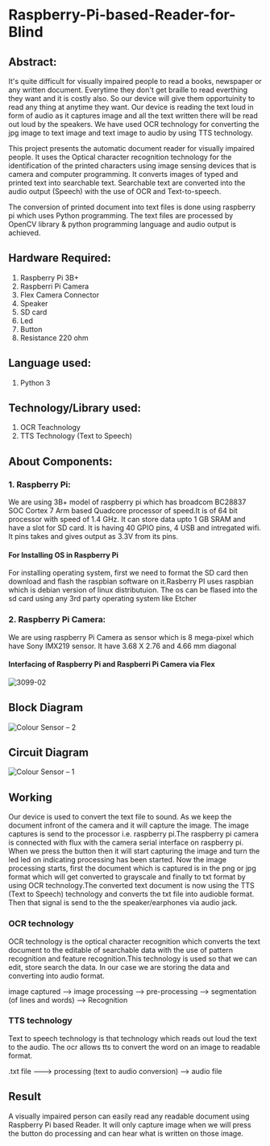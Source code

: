 # Raspberry-Pi-based-Reader-for-Blind
## Abstract:
It's quite difficult for visually impaired people to read a books, newspaper or any written document. 
Everytime they don't get braille to read everthing they want and it is costly also. So our device will give them opportuinity to read any thing at anytime they want. 
Our device is reading the text loud in form of audio as it captures image and all the text written there will be read out loud by the speakers. We have used OCR technology 
for converting the jpg image to text image and text image to audio by using TTS technology.

This project presents the automatic document reader for visually impaired people. It uses the Optical character recognition technology for the identification of the printed characters using image sensing devices that is camera and computer programming. It converts images of typed and printed text into searchable text. Searchable text are converted into the audio output (Speech) with the use of OCR and Text-to-speech.

The conversion of printed document into text files is done using raspberry pi which uses Python programming. The text files are processed by OpenCV library & python programming language and audio output is achieved.

## Hardware Required:
1. Raspberry Pi 3B+
2. Raspberri Pi Camera
3. Flex Camera Connector 
4. Speaker
5. SD card
6. Led
7. Button
8. Resistance 220 ohm

## Language used:
1. Python 3

## Technology/Library used:
1. OCR Teachnology
2. TTS Technology (Text to Speech)

## About Components:
### 1. Raspberry Pi: 
   We are using 3B+ model of raspberry pi which has broadcom BC28837 SOC Cortex 7 Arm based Quadcore processor of speed.It is of 64 bit processor with speed of 1.4 GHz. 
   It can store data upto 1 GB SRAM and have a slot for SD card.
   It is having 40 GPIO pins, 4 USB and intregated wifi. It pins takes and gives output as 3.3V from its pins.
   #### For Installing OS in Raspberry Pi
For installing operating system, first we need to format the SD card then download and flash the raspbian software on it.Rasberry PI uses raspbian which is debian 
version of linux distributuion.
The os can be flased into the sd card using any 3rd party operating system like Etcher
### 2. Raspberry Pi Camera:
We are using raspberry Pi Camera as sensor which is 8 mega-pixel which have Sony IMX219 sensor. It have 3.68 X 2.76 and 4.66 mm diagonal
#### Interfacing of Raspberry Pi and Raspberri Pi Camera via Flex
![3099-02](https://user-images.githubusercontent.com/73650233/107179105-acb23500-69fb-11eb-8d5d-f774ff42e5ef.png)

## Block Diagram

![Colour Sensor – 2](https://user-images.githubusercontent.com/73650233/107228292-806dd700-6a42-11eb-86a2-a7ecfa6b007f.png)

## Circuit Diagram

![Colour Sensor – 1](https://user-images.githubusercontent.com/73650233/107228187-5f0ceb00-6a42-11eb-8d5c-ca2b75a5d058.png)

## Working 

Our device is used to convert the text file to sound. As we keep the document infront of the camera and it will capture the image. The image captures is send to the processor 
i.e. raspberry pi.The raspberry pi camera is connected with flux with the camera serial interface on raspberry pi.
When we press the button then it will start capturing the image and turn the led led on indicating processing has been started.
Now the image processing starts, first the document which is captured is in the png or jpg format which will get converted to grayscale and finally to txt format by using 
OCR technology.The converted text document is now using the TTS (Text to Speech) technology and converts the txt file into audioble format.
Then that signal is send to the the speaker/earphones via audio jack.
### OCR technology
OCR technology is the optical character recognition which converts the text document to the editable of searchable data with the use of pattern recognition and feature 
recognition.This technology is used so that we can edit, store search the data. In our case we are storing the data and converting into audio format.

 image captured --> image processing --> pre-processing --> segmentation (of lines and words) --> Recognition 
### TTS technology 
Text to speech technology is that technology which reads out loud the text to the audio. The ocr allows tts to convert the word on an image to readable format.

.txt file ---> processing (text to audio conversion) --> audio file

## Result
A visually impaired person can easily read any readable document using Raspberry Pi based Reader.
It will only capture image when we will press the button do processing and can hear what is written on those image.
